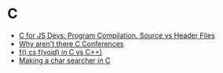 # C
- [C for JS Devs: Program Compilation. Source vs Header Files](https://itnext.io/c-for-javascript-developers-program-compilation-source-vs-header-files-1829a69a0a56)
- [Why aren't there C Conferences](https://nullprogram.com/blog/2018/11/21/)
- [f() cs f(void) in C vs C++)](https://nickdesaulniers.github.io/blog/2019/05/12/f-vs-f-void-in-c-vs-c-plus-plus)
- [Making a char searcher in C](http://pzemtsov.github.io/2019/09/26/making-a-char-searcher-in-c.html)
